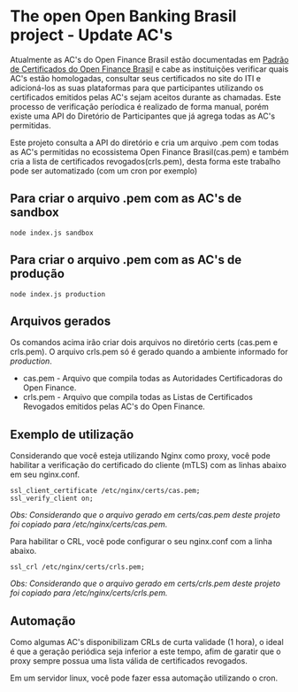 # The open Open Banking Brasil project - Update AC's
Atualmente as AC's do Open Finance Brasil estão documentadas em [Padrão de Certificados do Open Finance Brasil](https://openfinancebrasil.atlassian.net/wiki/spaces/OF/pages/82313425/PT+Padr+o+de+Certificados+Open+Finance+Brasil+2.0) e cabe as instituições verificar quais AC's estão homologadas, consultar seus certificados no site do ITI e adicioná-los as suas plataformas para que participantes utilizando os certificados emitidos pelas AC's sejam aceitos durante as chamadas.
Este processo de verificação períodica é realizado de forma manual, porém existe uma API do Diretório de Participantes que já agrega todas as AC's permitidas.

Este projeto consulta a API do diretório e cria um arquivo .pem com todas as AC's permitidas no ecossistema Open Finance Brasil(cas.pem) e também cria a lista de certificados revogados(crls.pem), desta forma este trabalho pode ser automatizado (com um cron por exemplo)

## Para criar o arquivo .pem com as AC's de sandbox
```
node index.js sandbox
```

## Para criar o arquivo .pem com as AC's de produção
```
node index.js production
```

## Arquivos gerados
Os comandos acima irão criar dois arquivos no diretório certs (cas.pem e crls.pem).
O arquivo crls.pem só é gerado quando a ambiente informado for *production*.

* cas.pem - Arquivo que compila todas as Autoridades Certificadoras do Open Finance.
* crls.pem - Arquivo que compila todas as Listas de Certificados Revogados emitidos pelas AC's do Open Finance.

## Exemplo de utilização
Considerando que você esteja utilizando Nginx como proxy, você pode habilitar a verificação do certificado do cliente (mTLS) com as linhas abaixo em seu nginx.conf.

```
ssl_client_certificate /etc/nginx/certs/cas.pem;
ssl_verify_client on;
```
*Obs: Considerando que o arquivo gerado em certs/cas.pem deste projeto foi copiado para /etc/nginx/certs/cas.pem.*

Para habilitar o CRL, você pode configurar o seu nginx.conf com a linha abaixo.
```
ssl_crl /etc/nginx/certs/crls.pem;
```
*Obs: Considerando que o arquivo gerado em certs/crls.pem deste projeto foi copiado para /etc/nginx/certs/crls.pem.*

## Automação
Como algumas AC's disponibilizam CRLs de curta validade (1 hora), o ideal é que a geração periódica seja inferior a este tempo, afim de garatir que o proxy sempre possua uma lista válida de certificados revogados.

Em um servidor linux, você pode fazer essa automação utilizando o cron.

